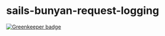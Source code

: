 # sails-bunyan-request-logging

[![Greenkeeper badge](https://badges.greenkeeper.io/chrisns/sails-bunyan-request-logging.svg)](https://greenkeeper.io/)